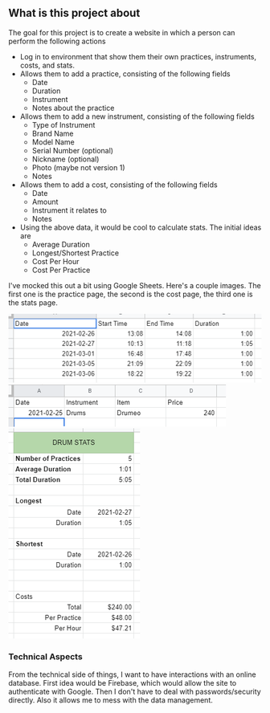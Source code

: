 ## What is this project about

The goal for this project is to create a website in which a person can perform the following actions

- Log in to environment that show them their own practices, instruments, costs, and stats.
- Allows them to add a practice, consisting of the following fields
	- Date
	- Duration
	- Instrument
	- Notes about the practice
- Allows them to add a new instrument, consisting of the following fields
	- Type of Instrument
	- Brand Name
	- Model Name
	- Serial Number (optional)
	- Nickname (optional)
	- Photo (maybe not version 1)
	- Notes
- Allows them to add a cost, consisting of the following fields
	- Date
	- Amount
	- Instrument it relates to
	- Notes
- Using the above data, it would be cool to calculate stats. The initial ideas are
	- Average Duration
	- Longest/Shortest Practice
	- Cost Per Hour
	- Cost Per Practice

I've mocked this out a bit using Google Sheets. Here's a couple images. The first one is the practice page, the second is the cost page, the third one is the stats page.

![Practices](./images/Practices.png "Practices")
![Costs](./images/Costs.png "Costs")
![Stats](./images/Stats.png "Stats")

### Technical Aspects
From the technical side of things, I want to have interactions with an online database. First idea would be Firebase, which would allow the site to authenticate with Google. Then I don't have to deal with passwords/security directly. Also it allows me to mess with the data management.